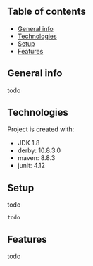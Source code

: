 ## Table of contents
* [General info](#general-info)
* [Technologies](#technologies)
* [Setup](#setup)
* [Features](#features)

## General info
todo
	
## Technologies
Project is created with:
* JDK 1.8
* derby: 10.8.3.0
* maven: 8.8.3
* junit: 4.12
	
## Setup
todo

```
todo
```

## Features
todo
